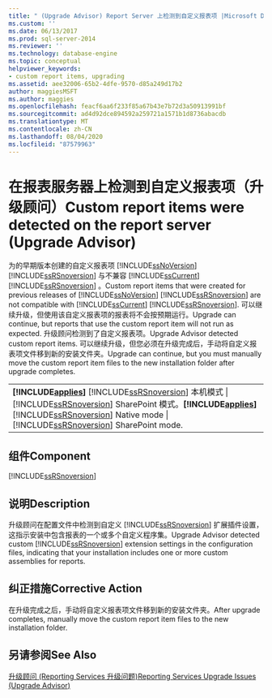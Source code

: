 ```yaml
---
title: " (Upgrade Advisor) Report Server 上检测到自定义报表项 |Microsoft Docs"
ms.custom: ''
ms.date: 06/13/2017
ms.prod: sql-server-2014
ms.reviewer: ''
ms.technology: database-engine
ms.topic: conceptual
helpviewer_keywords:
- custom report items, upgrading
ms.assetid: aee32006-65b2-4dfe-9570-d85a249d17b2
author: maggiesMSFT
ms.author: maggies
ms.openlocfilehash: feacf6aa6f233f85a67b43e7b72d3a50913991bf
ms.sourcegitcommit: ad4d92dce894592a259721a1571b1d8736abacdb
ms.translationtype: MT
ms.contentlocale: zh-CN
ms.lasthandoff: 08/04/2020
ms.locfileid: "87579963"
---
```

# <a name="custom-report-items-were-detected-on-the-report-server-upgrade-advisor"></a><span data-ttu-id="b6636-102">在报表服务器上检测到自定义报表项（升级顾问）</span><span class="sxs-lookup"><span data-stu-id="b6636-102">Custom report items were detected on the report server (Upgrade Advisor)</span></span>
  <span data-ttu-id="b6636-103">为的早期版本创建的自定义报表项 [!INCLUDE[ssNoVersion](../../includes/ssnoversion-md.md)] [!INCLUDE[ssRSnoversion](../../includes/ssrsnoversion-md.md)] 与不兼容 [!INCLUDE[ssCurrent](../../includes/sscurrent-md.md)] [!INCLUDE[ssRSnoversion](../../includes/ssrsnoversion-md.md)] 。</span><span class="sxs-lookup"><span data-stu-id="b6636-103">Custom report items that were created for previous releases of [!INCLUDE[ssNoVersion](../../includes/ssnoversion-md.md)] [!INCLUDE[ssRSnoversion](../../includes/ssrsnoversion-md.md)] are not compatible with [!INCLUDE[ssCurrent](../../includes/sscurrent-md.md)] [!INCLUDE[ssRSnoversion](../../includes/ssrsnoversion-md.md)].</span></span> <span data-ttu-id="b6636-104">可以继续升级，但使用该自定义报表项的报表将不会按预期运行。</span><span class="sxs-lookup"><span data-stu-id="b6636-104">Upgrade can continue, but reports that use the custom report item will not run as expected.</span></span> <span data-ttu-id="b6636-105">升级顾问检测到了自定义报表项。</span><span class="sxs-lookup"><span data-stu-id="b6636-105">Upgrade Advisor detected custom report items.</span></span> <span data-ttu-id="b6636-106">可以继续升级，但您必须在升级完成后，手动将自定义报表项文件移到新的安装文件夹。</span><span class="sxs-lookup"><span data-stu-id="b6636-106">Upgrade can continue, but you must manually move the custom report item files to the new installation folder after upgrade completes.</span></span>  
  
||  
|-|  
|<span data-ttu-id="b6636-107">**[!INCLUDE[applies](../../includes/applies-md.md)]** [!INCLUDE[ssRSnoversion](../../includes/ssrsnoversion-md.md)] 本机模式 &#124; [!INCLUDE[ssRSnoversion](../../includes/ssrsnoversion-md.md)] SharePoint 模式。</span><span class="sxs-lookup"><span data-stu-id="b6636-107">**[!INCLUDE[applies](../../includes/applies-md.md)]**  [!INCLUDE[ssRSnoversion](../../includes/ssrsnoversion-md.md)] Native mode &#124; [!INCLUDE[ssRSnoversion](../../includes/ssrsnoversion-md.md)] SharePoint mode.</span></span>|  
  
## <a name="component"></a><span data-ttu-id="b6636-108">组件</span><span class="sxs-lookup"><span data-stu-id="b6636-108">Component</span></span>  
 [!INCLUDE[ssRSnoversion](../../includes/ssrsnoversion-md.md)]  
  
## <a name="description"></a><span data-ttu-id="b6636-109">说明</span><span class="sxs-lookup"><span data-stu-id="b6636-109">Description</span></span>  
 <span data-ttu-id="b6636-110">升级顾问在配置文件中检测到自定义 [!INCLUDE[ssRSnoversion](../../includes/ssrsnoversion-md.md)] 扩展插件设置，这指示安装中包含报表的一个或多个自定义程序集。</span><span class="sxs-lookup"><span data-stu-id="b6636-110">Upgrade Advisor detected custom [!INCLUDE[ssRSnoversion](../../includes/ssrsnoversion-md.md)] extension settings in the configuration files, indicating that your installation includes one or more custom assemblies for reports.</span></span>  
  
## <a name="corrective-action"></a><span data-ttu-id="b6636-111">纠正措施</span><span class="sxs-lookup"><span data-stu-id="b6636-111">Corrective Action</span></span>  
 <span data-ttu-id="b6636-112">在升级完成之后，手动将自定义报表项文件移到新的安装文件夹。</span><span class="sxs-lookup"><span data-stu-id="b6636-112">After upgrade completes, manually move the custom report item files to the new installation folder.</span></span>  
  
## <a name="see-also"></a><span data-ttu-id="b6636-113">另请参阅</span><span class="sxs-lookup"><span data-stu-id="b6636-113">See Also</span></span>  
 [<span data-ttu-id="b6636-114">升级顾问 &#40;Reporting Services 升级问题&#41;</span><span class="sxs-lookup"><span data-stu-id="b6636-114">Reporting Services Upgrade Issues &#40;Upgrade Advisor&#41;</span></span>](../../../2014/sql-server/install/reporting-services-upgrade-issues-upgrade-advisor.md)  
  
  

